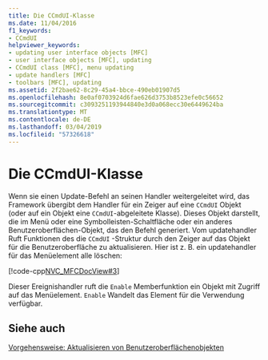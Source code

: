 ```yaml
---
title: Die CCmdUI-Klasse
ms.date: 11/04/2016
f1_keywords:
- CCmdUI
helpviewer_keywords:
- updating user interface objects [MFC]
- user interface objects [MFC], updating
- CCmdUI class [MFC], menu updating
- update handlers [MFC]
- toolbars [MFC], updating
ms.assetid: 2f2bae62-8c29-45a4-bbce-490eb01907d5
ms.openlocfilehash: 8e0af0703924d6fae626d3753b8523efe0c56652
ms.sourcegitcommit: c3093251193944840e3d0a068ecc30e6449624ba
ms.translationtype: MT
ms.contentlocale: de-DE
ms.lasthandoff: 03/04/2019
ms.locfileid: "57326618"
---
```

# <a name="the-ccmdui-class"></a>Die CCmdUI-Klasse

Wenn sie einen Update-Befehl an seinen Handler weitergeleitet wird, das Framework übergibt dem Handler für ein Zeiger auf eine `CCmdUI` Objekt (oder auf ein Objekt eine `CCmdUI`-abgeleitete Klasse). Dieses Objekt darstellt, die im Menü oder eine Symbolleisten-Schaltfläche oder ein anderes Benutzeroberflächen-Objekt, das den Befehl generiert. Vom updatehandler Ruft Funktionen des die `CCmdUI` -Struktur durch den Zeiger auf das Objekt für die Benutzeroberfläche zu aktualisieren. Hier ist z. B. ein updatehandler für das Menüelement alle löschen:

[!code-cpp[NVC_MFCDocView#3](../mfc/codesnippet/cpp/the-ccmdui-class_1.cpp)]

Dieser Ereignishandler ruft die `Enable` Memberfunktion ein Objekt mit Zugriff auf das Menüelement. `Enable` Wandelt das Element für die Verwendung verfügbar.

## <a name="see-also"></a>Siehe auch

[Vorgehensweise: Aktualisieren von Benutzeroberflächenobjekten](../mfc/how-to-update-user-interface-objects.md)

